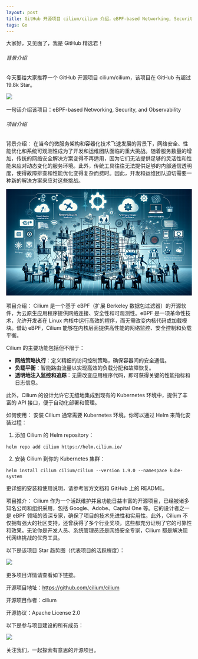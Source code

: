 ```yaml
---
layout: post
title: GitHub 开源项目 cilium/cilium 介绍，eBPF-based Networking, Security, and Observability
tags: Go
---
```


大家好，又见面了，我是 GitHub 精选君！

###### 背景介绍

今天要给大家推荐一个 GitHub 开源项目 cilium/cilium，该项目在 GitHub 有超过 19.8k Star。

![](https://stats.deeptrain.net/repo/cilium/cilium/?theme=light)

一句话介绍该项目：eBPF-based Networking, Security, and Observability





###### 项目介绍

背景介绍：
在当今的微服务架构和容器化技术飞速发展的背景下，网络安全、性能优化和系统可观测性成为了开发和运维团队面临的重大挑战。随着服务数量的增加，传统的网络安全解决方案变得不再适用，因为它们无法提供足够的灵活性和性能来应对动态变化的服务环境。此外，传统工具往往无法提供足够的内部通信透明度，使得故障排查和性能优化变得复杂而费时。因此，开发和运维团队迫切需要一种新的解决方案来应对这些挑战。



![](https://raw.githubusercontent.com/ZhuPeng/pic/master/mac/compress_tmp-4f1e6577617668339200be08c16d085c.png)

项目介绍：
Cilium 是一个基于 eBPF（扩展 Berkeley 数据包过滤器）的开源软件，为云原生应用程序提供网络连接、安全性和可观测性。eBPF 是一项革命性技术，允许开发者在 Linux 内核中运行高效的程序，而无需改变内核代码或加载模块。借助 eBPF，Cilium 能够在内核层面提供高性能的网络监控、安全控制和负载平衡。

Cilium 的主要功能包括但不限于：
- **网络策略执行**：定义精细的访问控制策略，确保容器间的安全通信。
- **负载平衡**：智能路由流量以实现高效的负载分配和故障恢复。
- **透明地注入监控和追踪**：无需改变应用程序代码，即可获得关键的性能指标和日志信息。
  
此外，Cilium 的设计允许它无缝地集成到现有的 Kubernetes 环境中，提供了丰富的 API 接口，便于自动化部署和管理。

如何使用：
安装 Cilium 通常需要 Kubernetes 环境。你可以通过 Helm 来简化安装过程：
1. 添加 Cilium 的 Helm repository：
```shell
helm repo add cilium https://helm.cilium.io/
```

2. 安装 Cilium 到你的 Kubernetes 集群：
```shell
helm install cilium cilium/cilium --version 1.9.0 --namespace kube-system
```
更详细的安装和使用说明，请参考官方文档和 GitHub 上的 README。

项目推介：
Cilium 作为一个活跃维护并且功能日益丰富的开源项目，已经被诸多知名公司和组织采用，包括 Google、Adobe、Capital One 等。它的设计者之一是 eBPF 领域的资深专家，确保了项目的技术先进性和实用性。此外，Cilium 不仅拥有强大的社区支持，还曾获得了多个行业奖项，这些都充分证明了它的可靠性和效果。无论你是开发人员、系统管理员还是网络安全专家，Cilium 都是解决现代网络挑战的优秀工具。

以下是该项目 Star 趋势图（代表项目的活跃程度）：

![](https://api.star-history.com/svg?repos=cilium/cilium&type=Timeline)

更多项目详情请查看如下链接。

开源项目地址：https://github.com/cilium/cilium 

开源项目作者：cilium

开源协议：Apache License 2.0

以下是参与项目建设的所有成员：

![](https://contrib.rocks/image?repo=cilium/cilium)

关注我们，一起探索有意思的开源项目。

